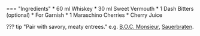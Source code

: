 === "Ingredients"
    * 60 ml Whiskey
    * 30 ml Sweet Vermouth
    * 1 Dash Bitters (optional)
    * For Garnish
        * 1 Maraschino Cherries
        * Cherry Juice

??? tip "Pair with savory, meaty entrees."
    e.g. [B.O.C. Monsieur](../../handhelds/boc-monsieur.md), [Sauerbraten](../../beef/braised-beef/sauerbraten.md).
